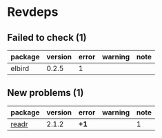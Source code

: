 # Revdeps

## Failed to check (1)

|package |version |error |warning |note |
|:-------|:-------|:-----|:-------|:----|
|elbird  |0.2.5   |1     |        |     |

## New problems (1)

|package |version |error  |warning |note |
|:-------|:-------|:------|:-------|:----|
|[readr](problems.md#readr)|2.1.2   |__+1__ |        |1    |

